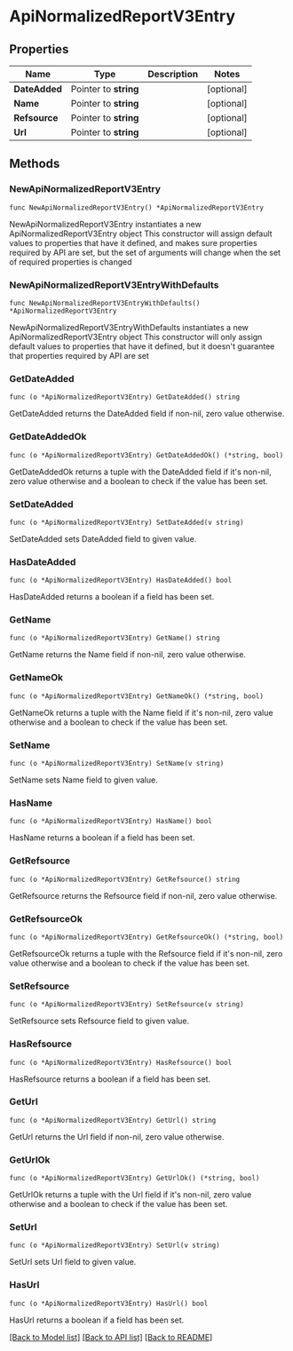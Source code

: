 # ApiNormalizedReportV3Entry

## Properties

Name | Type | Description | Notes
------------ | ------------- | ------------- | -------------
**DateAdded** | Pointer to **string** |  | [optional] 
**Name** | Pointer to **string** |  | [optional] 
**Refsource** | Pointer to **string** |  | [optional] 
**Url** | Pointer to **string** |  | [optional] 

## Methods

### NewApiNormalizedReportV3Entry

`func NewApiNormalizedReportV3Entry() *ApiNormalizedReportV3Entry`

NewApiNormalizedReportV3Entry instantiates a new ApiNormalizedReportV3Entry object
This constructor will assign default values to properties that have it defined,
and makes sure properties required by API are set, but the set of arguments
will change when the set of required properties is changed

### NewApiNormalizedReportV3EntryWithDefaults

`func NewApiNormalizedReportV3EntryWithDefaults() *ApiNormalizedReportV3Entry`

NewApiNormalizedReportV3EntryWithDefaults instantiates a new ApiNormalizedReportV3Entry object
This constructor will only assign default values to properties that have it defined,
but it doesn't guarantee that properties required by API are set

### GetDateAdded

`func (o *ApiNormalizedReportV3Entry) GetDateAdded() string`

GetDateAdded returns the DateAdded field if non-nil, zero value otherwise.

### GetDateAddedOk

`func (o *ApiNormalizedReportV3Entry) GetDateAddedOk() (*string, bool)`

GetDateAddedOk returns a tuple with the DateAdded field if it's non-nil, zero value otherwise
and a boolean to check if the value has been set.

### SetDateAdded

`func (o *ApiNormalizedReportV3Entry) SetDateAdded(v string)`

SetDateAdded sets DateAdded field to given value.

### HasDateAdded

`func (o *ApiNormalizedReportV3Entry) HasDateAdded() bool`

HasDateAdded returns a boolean if a field has been set.

### GetName

`func (o *ApiNormalizedReportV3Entry) GetName() string`

GetName returns the Name field if non-nil, zero value otherwise.

### GetNameOk

`func (o *ApiNormalizedReportV3Entry) GetNameOk() (*string, bool)`

GetNameOk returns a tuple with the Name field if it's non-nil, zero value otherwise
and a boolean to check if the value has been set.

### SetName

`func (o *ApiNormalizedReportV3Entry) SetName(v string)`

SetName sets Name field to given value.

### HasName

`func (o *ApiNormalizedReportV3Entry) HasName() bool`

HasName returns a boolean if a field has been set.

### GetRefsource

`func (o *ApiNormalizedReportV3Entry) GetRefsource() string`

GetRefsource returns the Refsource field if non-nil, zero value otherwise.

### GetRefsourceOk

`func (o *ApiNormalizedReportV3Entry) GetRefsourceOk() (*string, bool)`

GetRefsourceOk returns a tuple with the Refsource field if it's non-nil, zero value otherwise
and a boolean to check if the value has been set.

### SetRefsource

`func (o *ApiNormalizedReportV3Entry) SetRefsource(v string)`

SetRefsource sets Refsource field to given value.

### HasRefsource

`func (o *ApiNormalizedReportV3Entry) HasRefsource() bool`

HasRefsource returns a boolean if a field has been set.

### GetUrl

`func (o *ApiNormalizedReportV3Entry) GetUrl() string`

GetUrl returns the Url field if non-nil, zero value otherwise.

### GetUrlOk

`func (o *ApiNormalizedReportV3Entry) GetUrlOk() (*string, bool)`

GetUrlOk returns a tuple with the Url field if it's non-nil, zero value otherwise
and a boolean to check if the value has been set.

### SetUrl

`func (o *ApiNormalizedReportV3Entry) SetUrl(v string)`

SetUrl sets Url field to given value.

### HasUrl

`func (o *ApiNormalizedReportV3Entry) HasUrl() bool`

HasUrl returns a boolean if a field has been set.


[[Back to Model list]](../README.md#documentation-for-models) [[Back to API list]](../README.md#documentation-for-api-endpoints) [[Back to README]](../README.md)


